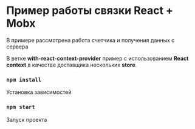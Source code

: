 # Пример работы связки React + Mobx

В примере рассмотрена работа счетчика и получения данных с сервера

В ветке **with-react-context-provider** пример с использованием **React context** в качестве доставщика нескольких **store**.

### `npm install`

Установка зависимостей

### `npm start`

Запуск проекта
